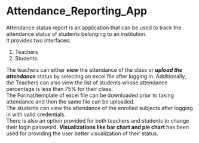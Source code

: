 # Attendance_Reporting_App

Attendance status report is an application that can be used to track the attendance status of students belonging to an institution.\
It provides two interfaces: 
1. Teachers 
2. Students.


The teachers can either ***view*** the attendance of the class or ***upload the attendance*** status by selecting an excel file after logging in. Additionally, the Teachers can also view the list of students whose attendance percentage is less than 75% for their class. \
The Format/template of excel file can be downloaded prior to taking attendance and then the same file can be uploaded.\
The students can view the attendance of the enrolled subjects after logging in with valid credentials.\
There is also an option provided for both teachers and students to change their login password. **Visualizations like bar chart and pie chart** has been used for providing the user better visualization of their status.
